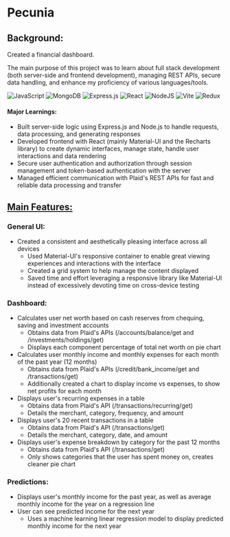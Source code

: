 # Pecunia

## Background:

Created a financial dashboard.

The main purpose of this project was to learn about full stack development (both server-side and frontend development), managing REST APIs, secure data handling, and enhance my proficiency of various languages/tools.

![JavaScript](https://img.shields.io/badge/javascript-%23323330.svg?style=for-the-badge&logo=javascript&logoColor=%23F7DF1E)
![MongoDB](https://img.shields.io/badge/MongoDB-%234ea94b.svg?style=for-the-badge&logo=mongodb&logoColor=white)
![Express.js](https://img.shields.io/badge/express.js-%23404d59.svg?style=for-the-badge&logo=express&logoColor=%2361DAFB)
![React](https://img.shields.io/badge/react-%2320232a.svg?style=for-the-badge&logo=react&logoColor=%2361DAFB)
![NodeJS](https://img.shields.io/badge/node.js-6DA55F?style=for-the-badge&logo=node.js&logoColor=white)
![Vite](https://img.shields.io/badge/vite-%23646CFF.svg?style=for-the-badge&logo=vite&logoColor=white)
![Redux](https://img.shields.io/badge/redux-%23593d88.svg?style=for-the-badge&logo=redux&logoColor=white)

#### Major Learnings:

-   Built server-side logic using Express.js and Node.js to handle requests, data processing, and generating responses
-   Developed frontend with React (mainly Material-UI and the Recharts library) to create dynamic interfaces, manage state, handle user interactions and data rendering
-   Secure user authentication and authorization through session management and token-based authentication with the server
-   Managed efficient communication with Plaid's REST APIs for fast and reliable data processing and transfer

## <u>Main Features:</u>

### **General UI:**

-   Created a consistent and aesthetically pleasing interface across all devices
    -   Used Material-UI's responsive container to enable great viewing experiences and interactions with the interface
    -   Created a grid system to help manage the content displayed
    -   Saved time and effort leveraging a responsive library like Material-UI instead of excessively devoting time on cross-device testing

### **Dashboard:**

-   Calculates user net worth based on cash reserves from chequing, saving and investment accounts
    -   Obtains data from Plaid's APIs (/accounts/balance/get and /investments/holdings/get)
    -   Displays each component percentage of total net worth on pie chart
-   Calculates user monthly income and monthly expenses for each month of the past year (12 months)
    -   Obtains data from Plaid's APIs (/credit/bank_income/get and /transactions/get)
    -   Additionally created a chart to display income vs expenses, to show net profits for each month
-   Displays user's recurring expenses in a table
    -   Obtains data from Plaid's API (/transactions/recurring/get)
    -   Details the merchant, category, frequency, and amount
-   Displays user's 20 recent transactions in a table
    -   Obtains data from Plaid's API (/transactions/get)
    -   Details the merchant, category, date, and amount
-   Displays user's expense breakdown by category for the past 12 months
    -   Obtains data from Plaid's API (/transactions/get)
    -   Only shows categories that the user has spent money on, creates cleaner pie chart

### **Predictions:**

-   Displays user's monthly income for the past year, as well as average monthly income for the year on a regression line
-   User can see predicted income for the next year
    -   Uses a machine learning linear regression model to display predicted monthly income for the next year
